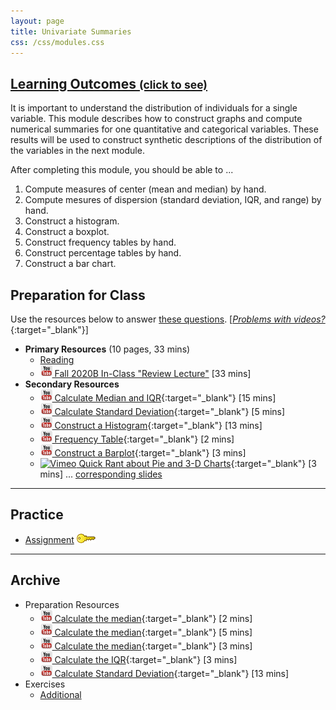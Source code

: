 ```yaml
---
layout: page
title: Univariate Summaries
css: /css/modules.css
---
```


<div class="panel-group-ILOs">
  <div class="panel panel-default">
    <div class="panel-heading">
      <h2 class="panel-title">
        <a data-toggle="collapse" href="#ILOs">Learning Outcomes <small>(click to see)</small></a>
      </h2>
    </div>
    <div id="ILOs" class="panel-collapse collapse">
      <div class="panel-body">
It is important to understand the distribution of individuals for a single variable. This module describes how to construct graphs and compute numerical summaries for one quantitative and categorical variables. These results will be used to construct synthetic descriptions of the distribution of the variables in the next module.

<p>After completing this module, you should be able to ...</p>

<ol>
  <li>Compute measures of center (mean and median) by hand.</li>
  <li>Compute mesures of dispersion (standard deviation, IQR, and range) by hand.</li>
  <li>Construct a histogram.</li>
  <li>Construct a boxplot.</li>
  <li>Construct frequency tables by hand.</li>
  <li>Construct percentage tables by hand.</li>
  <li>Construct a bar chart.</li>
</ol>
      </div>
    </div>
  </div>
</div>

## Preparation for Class

Use the resources below to answer [these questions](Prep/UnivSum). [[*Problems with videos?*](../resources/FAQs/videos){:target="_blank"}]

* **Primary Resources** (10 pages, 33 mins)
  * [Reading](http://derekogle.com/Book107/UnivSum.html)
  * [![YouTube](../img/youtube.png) Fall 2020B In-Class "Review Lecture"](https://youtu.be/ujKhomKdwGg) [33 mins]
* **Secondary Resources**
  * [![YouTube](../img/youtube.png) Calculate Median and IQR](https://www.youtube.com/watch?v=F3WcEAW-M80){:target="_blank"} [15 mins]
  * [![YouTube](../img/youtube.png) Calculate Standard Deviation](https://www.youtube.com/watch?v=qqOyy_NjflU){:target="_blank"} [5 mins]
  * [![YouTube](../img/youtube.png) Construct a Histogram](https://www.youtube.com/watch?v=sC7gjg9g3JU){:target="_blank"} [13 mins]
  * [![YouTube](../img/youtube.png) Frequency Table](https://www.youtube.com/watch?v=LVnzV1ZXdiY){:target="_blank"} [2 mins]
  * [![YouTube](../img/youtube.png) Construct a Barplot](https://www.youtube.com/watch?v=FYFYrjMLG7E){:target="_blank"} [3 mins]
  * [![Vimeo](../img/dhovid.png) Quick Rant about Pie and 3-D Charts](https://vimeo.com/user45324800/ueda-badplotrant){:target="_blank"} [3 mins] ...  [corresponding slides](PPT/UEDACat_PPT2.pptx)

----

## Practice

* [Assignment](CE/UnivSum_CE1) [![Decoration](../img/key.png)](CE/KEY_UnivSum_CE)

----

## Archive

* Preparation Resources
  * [![YouTube](../img/youtube.png) Calculate the median](https://www.youtube.com/watch?v=0SYsi38XucI){:target="_blank"} [2 mins]
  * [![YouTube](../img/youtube.png) Calculate the median](https://www.youtube.com/watch?v=hTYTaOaQUcw){:target="_blank"} [5 mins]
  * [![YouTube](../img/youtube.png) Calculate the median](https://www.youtube.com/watch?v=9a8M_KfclBE){:target="_blank"} [3 mins]
  * [![YouTube](../img/youtube.png) Calculate the IQR](https://www.youtube.com/watch?v=0TulXwT_3ck){:target="_blank"} [3 mins]
  * [![YouTube](../img/youtube.png) Calculate Standard Deviation](https://www.youtube.com/watch?v=atS4wX8I9H0){:target="_blank"} [13 mins]
* Exercises
  * [Additional](CE/UnivSum_CE2)
